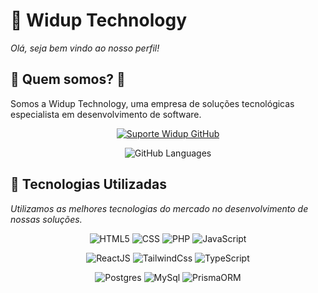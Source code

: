 # :rocket: Widup Technology

_Olá, seja bem vindo ao nosso perfil!_

## :star2: Quem somos? :star2:
Somos a Widup Technology, uma empresa de soluções tecnológicas especialista em desenvolvimento de software.

<div align='Center'>

  [![Suporte Widup GitHub](https://github-readme-stats.vercel.app/api?username=suportewidup)](https://github.com/anuraghazra/github-readme-stats)

  ![GitHub Languages](https://github-readme-stats.vercel.app/api/top-langs/?username=suportewidup)
  
</div>
  
## :pushpin: Tecnologias Utilizadas

_Utilizamos as melhores tecnologias do mercado no desenvolvimento de nossas soluções._

<div align='Center'>
  
  ![HTML5](https://img.shields.io/badge/HTML5-E34F26?style=for-the-badge&logo=html5&logoColor=white)
  ![CSS](https://img.shields.io/badge/CSS3-1572B6?style=for-the-badge&logo=css3&logoColor=white)
  ![PHP](https://img.shields.io/badge/PHP-777BB4?style=for-the-badge&logo=php&logoColor=white)
  ![JavaScript](https://img.shields.io/badge/JavaScript-323330?style=for-the-badge&logo=javascript&logoColor=F7DF1E)
 
  
  ![ReactJS](https://img.shields.io/badge/React-20232A?style=for-the-badge&logo=react&logoColor=61DAFB)
  ![TailwindCss](https://img.shields.io/badge/Tailwind_CSS-38B2AC?style=for-the-badge&logo=tailwind-css&logoColor=white)
  ![TypeScript](https://img.shields.io/badge/TypeScript-007ACC?style=for-the-badge&logo=typescript&logoColor=white)
  
  ![Postgres](https://img.shields.io/badge/PostgreSQL-316192?style=for-the-badge&logo=postgresql&logoColor=white)
  ![MySql](https://img.shields.io/badge/MySQL-005C84?style=for-the-badge&logo=mysql&logoColor=white)
  ![PrismaORM](https://img.shields.io/badge/Prisma-3982CE?style=for-the-badge&logo=Prisma&logoColor=white)
  
  
</div>

